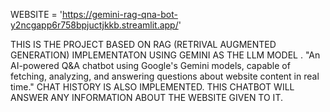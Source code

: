 WEBSITE = 'https://gemini-rag-qna-bot-y2ncgapp6r758bpjuctjkkb.streamlit.app/'



THIS IS THE PROJECT BASED ON RAG (RETRIVAL AUGMENTED GENERATION) IMPLEMENTATON USING GEMINI AS THE LLM MODEL .
"An AI-powered Q&A chatbot using Google's Gemini models, capable of fetching, analyzing, and answering questions about website content in real time."
CHAT HISTORY IS ALSO IMPLEMENTED.
THIS CHATBOT WILL ANSWER ANY INFORMATION ABOUT THE WEBSITE GIVEN TO IT.
